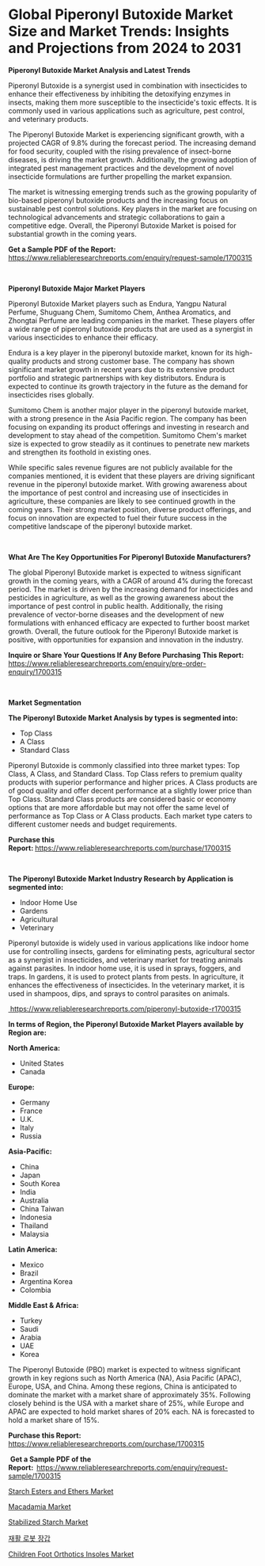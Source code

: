 <p><h1>Global Piperonyl Butoxide Market Size and Market Trends: Insights and Projections from 2024 to 2031</h1></p><p><strong>Piperonyl Butoxide Market Analysis and Latest Trends</strong></p>
<p><p>Piperonyl Butoxide is a synergist used in combination with insecticides to enhance their effectiveness by inhibiting the detoxifying enzymes in insects, making them more susceptible to the insecticide's toxic effects. It is commonly used in various applications such as agriculture, pest control, and veterinary products.</p><p>The Piperonyl Butoxide Market is experiencing significant growth, with a projected CAGR of 9.8% during the forecast period. The increasing demand for food security, coupled with the rising prevalence of insect-borne diseases, is driving the market growth. Additionally, the growing adoption of integrated pest management practices and the development of novel insecticide formulations are further propelling the market expansion.</p><p>The market is witnessing emerging trends such as the growing popularity of bio-based piperonyl butoxide products and the increasing focus on sustainable pest control solutions. Key players in the market are focusing on technological advancements and strategic collaborations to gain a competitive edge. Overall, the Piperonyl Butoxide Market is poised for substantial growth in the coming years.</p></p>
<p><strong>Get a Sample PDF of the Report:&nbsp;</strong> <a href="https://www.reliableresearchreports.com/enquiry/request-sample/1700315">https://www.reliableresearchreports.com/enquiry/request-sample/1700315</a></p>
<p>&nbsp;</p>
<p><strong>Piperonyl Butoxide Major Market Players</strong></p>
<p><p>Piperonyl Butoxide Market players such as Endura, Yangpu Natural Perfume, Shuguang Chem, Sumitomo Chem, Anthea Aromatics, and Zhongtai Perfume are leading companies in the market. These players offer a wide range of piperonyl butoxide products that are used as a synergist in various insecticides to enhance their efficacy. </p><p>Endura is a key player in the piperonyl butoxide market, known for its high-quality products and strong customer base. The company has shown significant market growth in recent years due to its extensive product portfolio and strategic partnerships with key distributors. Endura is expected to continue its growth trajectory in the future as the demand for insecticides rises globally.</p><p>Sumitomo Chem is another major player in the piperonyl butoxide market, with a strong presence in the Asia Pacific region. The company has been focusing on expanding its product offerings and investing in research and development to stay ahead of the competition. Sumitomo Chem's market size is expected to grow steadily as it continues to penetrate new markets and strengthen its foothold in existing ones.</p><p>While specific sales revenue figures are not publicly available for the companies mentioned, it is evident that these players are driving significant revenue in the piperonyl butoxide market. With growing awareness about the importance of pest control and increasing use of insecticides in agriculture, these companies are likely to see continued growth in the coming years. Their strong market position, diverse product offerings, and focus on innovation are expected to fuel their future success in the competitive landscape of the piperonyl butoxide market.</p></p>
<p>&nbsp;</p>
<p><strong>What Are The Key Opportunities For Piperonyl Butoxide Manufacturers?</strong></p>
<p><p>The global Piperonyl Butoxide market is expected to witness significant growth in the coming years, with a CAGR of around 4% during the forecast period. The market is driven by the increasing demand for insecticides and pesticides in agriculture, as well as the growing awareness about the importance of pest control in public health. Additionally, the rising prevalence of vector-borne diseases and the development of new formulations with enhanced efficacy are expected to further boost market growth. Overall, the future outlook for the Piperonyl Butoxide market is positive, with opportunities for expansion and innovation in the industry.</p></p>
<p><strong>Inquire or Share Your Questions If Any Before Purchasing This Report:</strong> <a href="https://www.reliableresearchreports.com/enquiry/pre-order-enquiry/1700315">https://www.reliableresearchreports.com/enquiry/pre-order-enquiry/1700315</a></p>
<p>&nbsp;</p>
<p><strong>Market Segmentation</strong></p>
<p><strong>The Piperonyl Butoxide Market Analysis by types is segmented into:</strong></p>
<p><ul><li>Top Class</li><li>A Class</li><li>Standard Class</li></ul></p>
<p><p>Piperonyl Butoxide is commonly classified into three market types: Top Class, A Class, and Standard Class. Top Class refers to premium quality products with superior performance and higher prices. A Class products are of good quality and offer decent performance at a slightly lower price than Top Class. Standard Class products are considered basic or economy options that are more affordable but may not offer the same level of performance as Top Class or A Class products. Each market type caters to different customer needs and budget requirements.</p></p>
<p><strong>Purchase this Report:&nbsp;</strong><a href="https://www.reliableresearchreports.com/purchase/1700315">https://www.reliableresearchreports.com/purchase/1700315</a></p>
<p>&nbsp;</p>
<p><strong>The Piperonyl Butoxide Market Industry Research by Application is segmented into:</strong></p>
<p><ul><li>Indoor Home Use</li><li>Gardens</li><li>Agricultural</li><li>Veterinary</li></ul></p>
<p><p>Piperonyl butoxide is widely used in various applications like indoor home use for controlling insects, gardens for eliminating pests, agricultural sector as a synergist in insecticides, and veterinary market for treating animals against parasites. In indoor home use, it is used in sprays, foggers, and traps. In gardens, it is used to protect plants from pests. In agriculture, it enhances the effectiveness of insecticides. In the veterinary market, it is used in shampoos, dips, and sprays to control parasites on animals.</p></p>
<p><a href="https://www.reliableresearchreports.com/piperonyl-butoxide-r1700315">&nbsp;https://www.reliableresearchreports.com/piperonyl-butoxide-r1700315</a></p>
<p><strong>In terms of Region, the Piperonyl Butoxide Market Players available by Region are:</strong></p>
<p>
    <p> <strong> North America: </strong>
        <ul>
            <li>United States</li>
            <li>Canada</li>
        </ul>
        </p> 
    <p> <strong> Europe: </strong>
        <ul>
            <li>Germany</li>
            <li>France</li>
            <li>U.K.</li>
            <li>Italy</li>
            <li>Russia</li>
        </ul>
        </p> 
    <p> <strong> Asia-Pacific: </strong>
        <ul>
            <li>China</li>
            <li>Japan</li>
            <li>South Korea</li>
            <li>India</li>
            <li>Australia</li>
            <li>China Taiwan</li>
            <li>Indonesia</li>
            <li>Thailand</li>
            <li>Malaysia</li>
        </ul>
        </p> 
    <p> <strong> Latin America: </strong>
        <ul>
            <li>Mexico</li>
            <li>Brazil</li>
            <li>Argentina Korea</li>
            <li>Colombia</li>
        </ul>
        </p> 
    <p> <strong> Middle East & Africa: </strong>
        <ul>
            <li>Turkey</li>
            <li>Saudi</li>
            <li>Arabia</li>
            <li>UAE</li>
            <li>Korea</li>
        </ul>
    </p>
    </p>
<p><p>The Piperonyl Butoxide (PBO) market is expected to witness significant growth in key regions such as North America (NA), Asia Pacific (APAC), Europe, USA, and China. Among these regions, China is anticipated to dominate the market with a market share of approximately 35%. Following closely behind is the USA with a market share of 25%, while Europe and APAC are expected to hold market shares of 20% each. NA is forecasted to hold a market share of 15%.</p></p>
<p><strong>Purchase this Report: </strong><a href="https://www.reliableresearchreports.com/purchase/1700315">https://www.reliableresearchreports.com/purchase/1700315</a></p>
<p>&nbsp;<strong>Get a Sample PDF of the Report:&nbsp;&nbsp;</strong><a href="https://www.reliableresearchreports.com/enquiry/request-sample/1700315">https://www.reliableresearchreports.com/enquiry/request-sample/1700315</a></p>
<p><strong></strong></p>
<p><p><a href="https://github.com/Krish2023na/Market-Research-Report-List-4/blob/main/starch-esters-and-ethers-market.md">Starch Esters and Ethers Market</a></p><p><a href="https://www.linkedin.com/pulse/macadamia-market-insight-trends-growth-forecasted-from-2024-3pice">Macadamia Market</a></p><p><a href="https://github.com/bmorecock/Market-Research-Report-List-3/blob/main/stabilized-starch-market.md">Stabilized Starch Market</a></p><p><a href="https://github.com/RickyMetzDVM/Market-Research-Report-List-1/blob/main/576599264705.md">재활 로봇 장갑</a></p><p><a href="https://www.linkedin.com/pulse/children-foot-orthotics-insoles-market-size-cagr-trends-0peuc">Children Foot Orthotics Insoles Market</a></p></p>